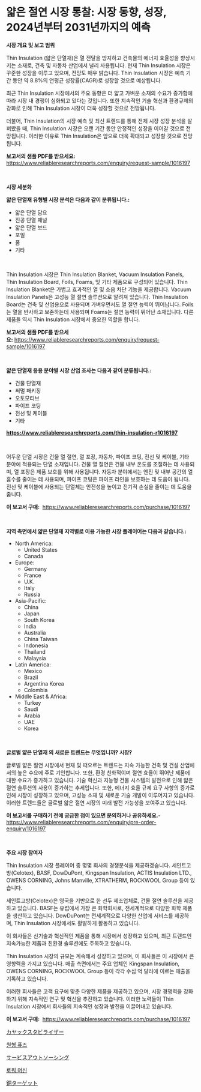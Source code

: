 <p><h1>얇은 절연 시장 통찰: 시장 동향, 성장, 2024년부터 2031년까지의 예측</h1></p><p><strong>시장 개요 및 보고 범위</strong></p>
<p><p>Thin Insulation (얇은 단열재)은 열 전달을 방지하고 건축물의 에너지 효율성을 향상시키는 소재로, 건축 및 자동차 산업에서 널리 사용됩니다. 현재 Thin Insulation 시장은 꾸준한 성장을 이루고 있으며, 전망도 매우 밝습니다. Thin Insulation 시장은 예측 기간 동안 약 8.8%의 연평균 성장률(CAGR)로 성장할 것으로 예상됩니다.</p><p>최근 Thin Insulation 시장에서의 주요 동향은 더 얇고 가벼운 소재의 수요가 증가함에 따라 시장 내 경쟁이 심화되고 있다는 것입니다. 또한 지속적인 기술 혁신과 환경규제의 강화로 인해 Thin Insulation 시장이 더욱 성장할 것으로 전망됩니다.</p><p>더불어, Thin Insulation의 시장 예측 및 최신 트렌드를 통해 전체 시장 성장 분석을 살펴봤을 때, Thin Insulation 시장은 오랜 기간 동안 안정적인 성장을 이어갈 것으로 전망됩니다. 이러한 이유로 Thin Insulation은 앞으로 더욱 확대되고 성장할 것으로 전망됩니다.</p></p>
<p><strong>보고서의 샘플 PDF를 받으세요:</strong> <a href="https://www.reliableresearchreports.com/enquiry/request-sample/1016197">https://www.reliableresearchreports.com/enquiry/request-sample/1016197</a></p>
<p>&nbsp;</p>
<p><strong>시장 세분화</strong></p>
<p><strong>얇은 단열재 유형별 시장 분석은 다음과 같이 분류됩니다.:</strong></p>
<p><ul><li>얇은 단열 담요</li><li>진공 단열 패널</li><li>얇은 단열 보드</li><li>포일</li><li>폼</li><li>기타</li></ul></p>
<p>&nbsp;</p>
<p><p>Thin Insulation 시장은 Thin Insulation Blanket, Vacuum Insulation Panels, Thin Insulation Board, Foils, Foams, 및 기타 제품으로 구성되어 있습니다. Thin Insulation Blanket은 가볍고 효과적인 열 및 소음 차단 기능을 제공합니다. Vacuum Insulation Panels은 고성능 열 절연 솔루션으로 알려져 있습니다. Thin Insulation Board는 건축 및 산업용으로 사용되며 가벼우면서도 열 절연 능력이 뛰어납니다. Foils는 열을 반사하고 보존하는데 사용되며 Foams는 절연 능력이 뛰어난 소재입니다. 다른 제품들 역시 Thin Insulation 시장에서 중요한 역할을 합니다.</p></p>
<p><strong>보고서의 샘플 PDF를 받으세요:</strong>&nbsp;<a href="https://www.reliableresearchreports.com/enquiry/request-sample/1016197">https://www.reliableresearchreports.com/enquiry/request-sample/1016197</a></p>
<p>&nbsp;</p>
<p><strong> 얇은 단열재 응용 분야별 시장 산업 조사는 다음과 같이 분류됩니다.:</strong></p>
<p><ul><li>건물 단열재</li><li>써멀 패키징</li><li>오토모티브</li><li>파이프 코팅</li><li>전선 및 케이블</li><li>기타</li></ul></p>
<p><strong><a href="https://www.reliableresearchreports.com/thin-insulation-r1016197">https://www.reliableresearchreports.com/thin-insulation-r1016197</a></strong></p>
<p>&nbsp;</p>
<p><p>어두운 단열 시장은 건물 열 절연, 열 포장, 자동차, 파이프 코팅, 전선 및 케이블, 기타 분야에 적용되는 단열 소재입니다. 건물 열 절연은 건물 내부 온도를 조절하는 데 사용되며, 열 포장은 제품 보호를 위해 사용됩니다. 자동차 분야에서는 엔진 및 내부 공간의 열 흡수를 줄이는 데 사용되며, 파이프 코팅은 파이프 라인을 보호하는 데 도움이 됩니다. 전선 및 케이블에 사용되는 단열체는 안전성을 높이고 전기적 손실을 줄이는 데 도움을 줍니다.</p></p>
<p><strong>이 보고서 구매:</strong>&nbsp; <a href="https://www.reliableresearchreports.com/purchase/1016197">https://www.reliableresearchreports.com/purchase/1016197</a></p>
<p>&nbsp;</p>
<p><strong>지역 측면에서 얇은 단열재 지역별로 이용 가능한 시장 플레이어는 다음과 같습니다.:</strong></p>
<p><ul>
    <li>
        North America:
        <ul>
            <li>United States</li>
            <li>Canada</li>
        </ul>
    </li>
    <li>
        Europe:
        <ul>
            <li>Germany</li>
            <li>France</li>
            <li>U.K.</li>
            <li>Italy</li>
            <li>Russia</li>
        </ul>
    </li>
    <li>
        Asia-Pacific:
        <ul>
            <li>China</li>
            <li>Japan</li>
            <li>South Korea</li>
            <li>India</li>
            <li>Australia</li>
            <li>China Taiwan</li>
            <li>Indonesia</li>
            <li>Thailand</li>
            <li>Malaysia</li>
        </ul>
    </li>
    <li>
        Latin America:
        <ul>
            <li>Mexico</li>
            <li>Brazil</li>
            <li>Argentina Korea</li>
            <li>Colombia</li>
        </ul>
    </li>
    <li>
        Middle East & Africa:
        <ul>
            <li>Turkey</li>
            <li>Saudi</li>
            <li>Arabia</li>
            <li>UAE</li>
            <li>Korea</li>
        </ul>
    </li>
    </ul></p>
<p>&nbsp;</p>
<p><strong>글로벌 얇은 단열재 의 새로운 트렌드는 무엇입니까? 시장?</strong></p>
<p><p>글로벌 얇은 절연 시장에서 현재 및 떠오르는 트렌드는 지속 가능한 건축 및 건설 산업에서의 높은 수요에 주로 기인합니다. 또한, 환경 친화적이며 절연 효율이 뛰어난 제품에 대한 수요가 증가하고 있습니다. 기술 혁신과 지능형 건물 시스템의 발전으로 인해 얇은 절연 솔루션의 사용이 증가하는 추세입니다. 또한, 에너지 효율 규제 요구 사항의 증가로 인해 시장이 성장하고 있으며, 고성능 소재 및 새로운 기술 개발이 이루어지고 있습니다. 이러한 트렌드들은 글로벌 얇은 절연 시장의 미래 발전 가능성을 보여주고 있습니다.</p></p>
<p><strong>이 보고서를 구매하기 전에 궁금한 점이 있으면 문의하거나 공유하세요.</strong>- <a href="https://www.reliableresearchreports.com/enquiry/pre-order-enquiry/1016197">https://www.reliableresearchreports.com/enquiry/pre-order-enquiry/1016197</a></p>
<p>&nbsp;</p>
<p><strong>주요 시장 참여자</strong></p>
<p><p>Thin Insulation 시장 플레이어 중 몇몇 회사의 경쟁분석을 제공하겠습니다. 세인트고방(Celotex), BASF, DowDuPont, Kingspan Insulation, ACTIS Insulation LTD., OWENS CORNING, Johns Manville, XTRATHERM, ROCKWOOL Group 등이 있습니다.</p><p>세인트고방(Celotex)은 영국을 기반으로 한 선두 제조업체로, 건물 절연 솔루션을 제공하고 있습니다. BASF는 유럽에서 가장 큰 화학회사로, 전세계적으로 다양한 화학 제품을 생산하고 있습니다. DowDuPont는 전세계적으로 다양한 산업에 서비스를 제공하며, Thin Insulation 시장에서도 활발하게 활동하고 있습니다.</p><p>이 회사들은 신기술과 혁신적인 제품을 통해 시장에서 성장하고 있으며, 최근 트렌드인 지속가능한 제품과 친환경 솔루션에도 주목하고 있습니다.</p><p>Thin Insulation 시장의 규모는 계속해서 성장하고 있으며, 이 회사들은 이 시장에서 큰 영향력을 가지고 있습니다. 매출 측면에서는 주요 업체인 Kingspan Insulation, OWENS CORNING, ROCKWOOL Group 등이 각각 수십 억 달러에 이르는 매출을 기록하고 있습니다.</p><p>이러한 회사들은 고객 요구에 맞춘 다양한 제품을 제공하고 있으며, 시장 경쟁력을 강화하기 위해 지속적인 연구 및 혁신을 추진하고 있습니다. 이러한 노력들이 Thin Insulation 시장에서 회사들의 지속적인 성장과 발전을 이끌어내고 있습니다.</p></p>
<p><strong>이 보고서 구매:</strong>&nbsp;&nbsp;<a href="https://www.reliableresearchreports.com/purchase/1016197">https://www.reliableresearchreports.com/purchase/1016197</a></p>
<p><p><a href="https://github.com/mreklxf44233/Market-Research-Report-List-1/blob/main/304474226408.md">カヤックスタビライザー</a></p><p><a href="https://medium.com/@kirby6567566/%EC%9B%90%ED%98%95-%ED%93%A8%EC%A6%88-%EC%8B%9C%EC%9E%A5-%EB%B6%84%EC%84%9D-%EA%B8%80%EB%A1%9C%EB%B2%8C-%EC%82%B0%EC%97%85-%EC%A0%84%EB%A7%9D-%EB%B0%8F-%EC%98%88%EC%B8%A1-2024%EB%85%84%EB%B6%80%ED%84%B0-2031%EB%85%84%EA%B9%8C%EC%A7%80-b0a7f5364286">원형 퓨즈</a></p><p><a href="https://github.com/cbigkbh02719/Market-Research-Report-List-1/blob/main/942670526409.md">サービスアウトソーシング</a></p><p><a href="https://github.com/fernandotryO5lson96765/Market-Research-Report-List-1/blob/main/808605324498.md">로워 머신</a></p><p><a href="https://medium.com/@barrymundy88/%E9%8A%85%E3%81%AE%E3%82%BF%E3%83%BC%E3%82%B2%E3%83%83%E3%83%88%E5%B8%82%E5%A0%B4%E8%A6%8F%E6%A8%A1-%E5%B8%82%E5%A0%B4%E3%81%AE%E5%B1%95%E6%9C%9B%E3%81%A8%E5%B8%82%E5%A0%B4%E4%BA%88%E6%B8%AC-2024%E5%B9%B4%E3%81%8B%E3%82%892031%E5%B9%B4%E3%81%BE%E3%81%A7-8261e41efa29">銅ターゲット</a></p></p>